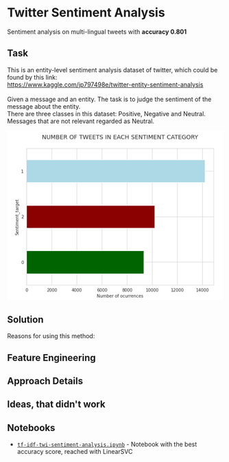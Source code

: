 # Twitter Sentiment Analysis
Sentiment analysis on multi-lingual tweets with **accuracy 0.801**

## Task
This is an entity-level sentiment analysis dataset of twitter, which could be found by this link: <br /> https://www.kaggle.com/jp797498e/twitter-entity-sentiment-analysis <br />
<br />
Given a message and an entity. The task is to judge the sentiment of the message about the entity. <br /> There are three classes in this dataset: Positive, Negative and Neutral. Messages that are not relevant regarded as Neutral. <br />

![](img/tweet_sent.png)

## Solution



Reasons for using this method:

##  Feature Engineering

## Approach Details

## Ideas, that didn't work

## Notebooks
- [`tf-idf-twi-sentiment-analysis.ipynb`](https://raw.githubusercontent.com/Teasotea/TweetSentimentClassifier/main/tf-idf-twi-sentiment-analysis.ipynb) - Notebook with the best accuracy score, reached with LinearSVC


